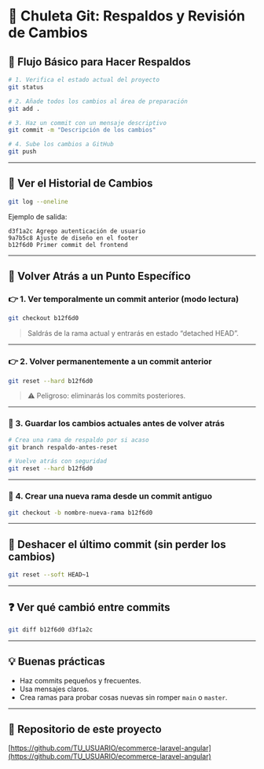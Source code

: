 
# 🧠 Chuleta Git: Respaldos y Revisión de Cambios

## 🔄 Flujo Básico para Hacer Respaldos

```bash
# 1. Verifica el estado actual del proyecto
git status

# 2. Añade todos los cambios al área de preparación
git add .

# 3. Haz un commit con un mensaje descriptivo
git commit -m "Descripción de los cambios"

# 4. Sube los cambios a GitHub
git push
```

---

## 📜 Ver el Historial de Cambios

```bash
git log --oneline
```

Ejemplo de salida:

```
d3f1a2c Agrego autenticación de usuario
9a7b5c8 Ajuste de diseño en el footer
b12f6d0 Primer commit del frontend
```

---

## 🧪 Volver Atrás a un Punto Específico

### 👉 1. Ver temporalmente un commit anterior (modo lectura)

```bash
git checkout b12f6d0
```

> Saldrás de la rama actual y entrarás en estado “detached HEAD”.

---

### 👉 2. Volver permanentemente a un commit anterior

```bash
git reset --hard b12f6d0
```

> ⚠️ Peligroso: eliminarás los commits posteriores.

---

### 💾 3. Guardar los cambios actuales antes de volver atrás

```bash
# Crea una rama de respaldo por si acaso
git branch respaldo-antes-reset

# Vuelve atrás con seguridad
git reset --hard b12f6d0
```

---

### 🌱 4. Crear una nueva rama desde un commit antiguo

```bash
git checkout -b nombre-nueva-rama b12f6d0
```

---

## 🧹 Deshacer el último commit (sin perder los cambios)

```bash
git reset --soft HEAD~1
```

---

## ❓ Ver qué cambió entre commits

```bash
git diff b12f6d0 d3f1a2c
```

---

## 💡 Buenas prácticas

- Haz commits pequeños y frecuentes.
- Usa mensajes claros.
- Crea ramas para probar cosas nuevas sin romper `main` o `master`.

---

## 🔗 Repositorio de este proyecto

[https://github.com/TU_USUARIO/ecommerce-laravel-angular](https://github.com/TU_USUARIO/ecommerce-laravel-angular)
